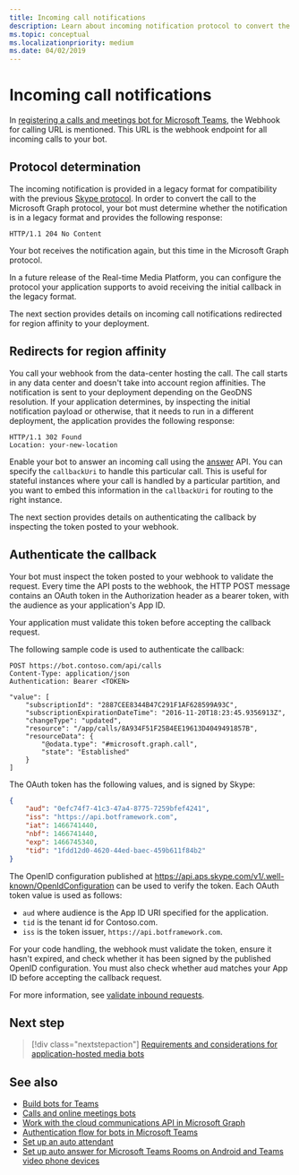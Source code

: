 ```yaml
---
title: Incoming call notifications
description: Learn about incoming notification protocol to convert the call from legacy to Graph format, redirects for region affinity and authenticate the callback.
ms.topic: conceptual
ms.localizationpriority: medium
ms.date: 04/02/2019
---
```


# Incoming call notifications

In [registering a calls and meetings bot for Microsoft Teams](./registering-calling-bot.md#create-new-bot-or-add-calling-capabilities), the Webhook for calling URL is mentioned. This URL is the webhook endpoint for all incoming calls to your bot.

## Protocol determination

The incoming notification is provided in a legacy format for compatibility with the previous [Skype protocol](/azure/bot-service/dotnet/bot-builder-dotnet-real-time-media-concepts?view=azure-bot-service-3.0&preserve-view=true). In order to convert the call to the Microsoft Graph protocol, your bot must determine whether the notification is in a legacy format and provides the following response:

```http
HTTP/1.1 204 No Content
```

Your bot receives the notification again, but this time in the Microsoft Graph protocol.

In a future release of the Real-time Media Platform, you can configure the protocol your application supports to avoid receiving the initial callback in the legacy format.

The next section provides details on incoming call notifications redirected for region affinity to your deployment.

## Redirects for region affinity

You call your webhook from the data-center hosting the call. The call starts in any data center and doesn't take into account region affinities. The notification is sent to your deployment depending on the GeoDNS resolution. If your application determines, by inspecting the initial notification payload or otherwise, that it needs to run in a different deployment, the application provides the following response:

```http
HTTP/1.1 302 Found
Location: your-new-location
```

Enable your bot to answer an incoming call using the [answer](/graph/api/call-answer?view=graph-rest-1.0&tabs=http&preserve-view=true) API. You can specify the `callbackUri` to handle this particular call. This is useful for stateful instances where your call is handled by a particular partition, and you want to embed this information in the `callbackUri` for routing to the right instance.

The next section provides details on authenticating the callback by inspecting the token posted to your webhook.

## Authenticate the callback

Your bot must inspect the token posted to your webhook to validate the request. Every time the API posts to the webhook, the HTTP POST message contains an OAuth token in the Authorization header as a bearer token, with the audience as your application's App ID.

Your application must validate this token before accepting the callback request.

The following sample code is used to authenticate the callback:

```http
POST https://bot.contoso.com/api/calls
Content-Type: application/json
Authentication: Bearer <TOKEN>

"value": [
    "subscriptionId": "2887CEE8344B47C291F1AF628599A93C",
    "subscriptionExpirationDateTime": "2016-11-20T18:23:45.9356913Z",
    "changeType": "updated",
    "resource": "/app/calls/8A934F51F25B4EE19613D4049491857B",
    "resourceData": {
        "@odata.type": "#microsoft.graph.call",
        "state": "Established"
    }
]
```

The OAuth token has the following values, and is signed by Skype:

```json
{
    "aud": "0efc74f7-41c3-47a4-8775-7259bfef4241",
    "iss": "https://api.botframework.com",
    "iat": 1466741440,
    "nbf": 1466741440,
    "exp": 1466745340,
    "tid": "1fdd12d0-4620-44ed-baec-459b611f84b2"
}
```

The OpenID configuration published at <https://api.aps.skype.com/v1/.well-known/OpenIdConfiguration> can be used to verify the token. Each OAuth token value is used as follows:

* `aud` where audience is the App ID URI specified for the application.
* `tid` is the tenant id for Contoso.com.
* `iss` is the token issuer, `https://api.botframework.com`.

For your code handling, the webhook must validate the token, ensure it hasn't expired, and check whether it has been signed by the published OpenID configuration. You must also check whether aud matches your App ID before accepting the callback request.

For more information, see [validate inbound requests](https://github.com/microsoftgraph/microsoft-graph-comms-samples/blob/master/Samples/Common/Sample.Common/Authentication/AuthenticationProvider.cs).

## Next step

> [!div class="nextstepaction"]
> [Requirements and considerations for application-hosted media bots](~/bots/calls-and-meetings/requirements-considerations-application-hosted-media-bots.md)

## See also

* [Build bots for Teams](../what-are-bots.md)
* [Calls and online meetings bots](calls-meetings-bots-overview.md)
* [Work with the cloud communications API in Microsoft Graph](/graph/api/resources/communications-api-overview)
* [Authentication flow for bots in Microsoft Teams](../how-to/authentication/auth-flow-bot.md)
* [Set up an auto attendant](/microsoftteams/create-a-phone-system-auto-attendant)
* [Set up auto answer for Microsoft Teams Rooms on Android and Teams video phone devices](/microsoftteams/set-up-auto-answer-on-teams-android)